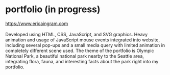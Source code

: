 # portfolio (in progress)

https://www.ericaingram.com
<br><br>
Developed using HTML, CSS, JavaScript, and SVG graphics.  Heavy animation and usage of JavaScript mouse events integrated into website, including several pop-ups and a small media query with limited animation in completely different scene used.  The theme of the portfolio is Olympic National Park, a beautiful national park nearby to the Seattle area, integrating flora, fauna, and interesting facts about the park right into my portfolio.
